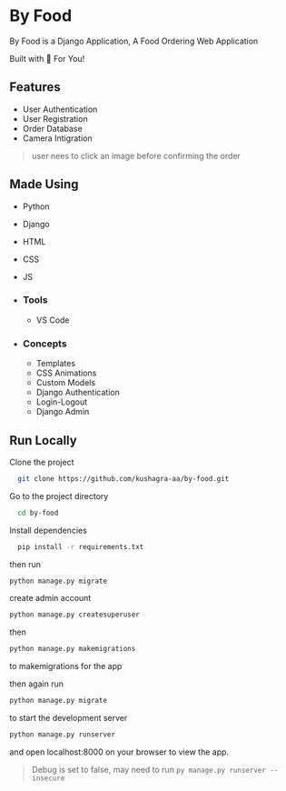 # By Food

By Food is a Django Application,
A Food Ordering Web Application

Built with 🤍 For You!

## Features

- User Authentication
- User Registration
- Order Database
- Camera Intigration

> user nees to click an image before confirming the order

## Made Using

- Python
- Django
- HTML
- CSS
- JS

- ### Tools

  - VS Code

- ### Concepts

  - Templates
  - CSS Animations
  - Custom Models
  - Django Authentication
  - Login-Logout
  - Django Admin

## Run Locally

Clone the project

```bash
  git clone https://github.com/kushagra-aa/by-food.git
```

Go to the project directory

```bash
  cd by-food
```

Install dependencies

```bash
  pip install -r requirements.txt
```

then run

```bash
python manage.py migrate
```

create admin account

```bash
python manage.py createsuperuser
```

then

```bash
python manage.py makemigrations
```

to makemigrations for the app

then again run

```bash
python manage.py migrate
```

to start the development server

```bash
python manage.py runserver
```

and open localhost:8000 on your browser to view the app.

> Debug is set to false, may need to run `py manage.py runserver --insecure`
